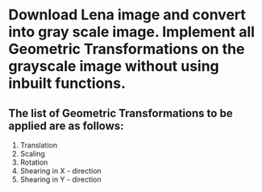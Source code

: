 # Download Lena image and convert into gray scale image. Implement all Geometric Transformations on the grayscale image without using inbuilt functions. 
## The list of Geometric Transformations to be applied are as follows:
1. Translation
2. Scaling
3. Rotation
4. Shearing in X - direction
5. Shearing in Y - direction